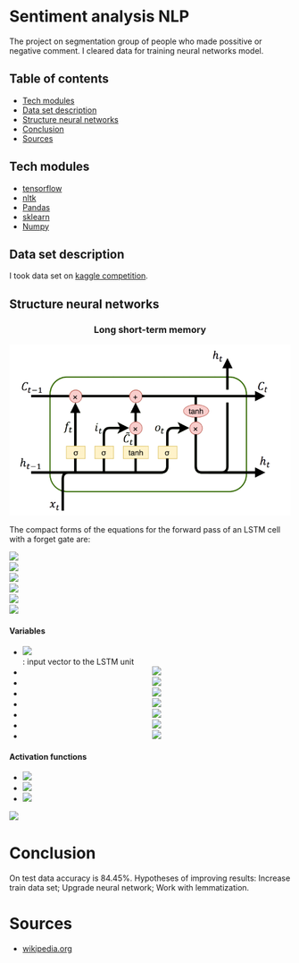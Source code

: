 # Sentiment analysis NLP
The project on segmentation group of people who made possitive or negative comment. I cleared data for training neural networks model.
## Table of contents
- [Tech modules](#tech-modules)
- [Data set description](#data-set-description)
- [Structure neural networks](#structure-neural-networks)
- [Conclusion](#conclusion)
- [Sources](#sources)
## Tech modules
- [tensorflow](https://www.tensorflow.org/)
- [nltk](https://www.nltk.org/)
- [Pandas](https://pandas.pydata.org/)
- [sklearn](https://scikit-learn.org/stable/)
- [Numpy](https://numpy.org/)
## Data set description
I took data set on [kaggle competition](https://www.kaggle.com/competitions/word2vec-nlp-tutorial/overview/description).
## Structure neural networks
<p align="center">
    <h3 align="center">Long short-term memory</h3>
</p>
<p align="center">
    <img src="./assets/lstm.png" />
</p>

The compact forms of the equations for the forward pass of an LSTM cell with a forget gate are:

<div align="left"><img style="background: white;" src="https://render.githubusercontent.com/render/math?math=f_t%20%3D%20%5Csigma_g(W_%7Bf%7D%20x_t%20%2B%20U_%7Bf%7D%20h_%7Bt-1%7D%20%2B%20b_f)%20%5C%5C"></div>
<div align="left"><img style="background: white;" src="https://render.githubusercontent.com/render/math?math=i_t%20%3D%20%5Csigma_g(W_%7Bi%7D%20x_t%20%2B%20U_%7Bi%7D%20h_%7Bt-1%7D%20%2B%20b_i)%20%5C%5C"></div>
<div align="left"><img style="background: white;" src="https://render.githubusercontent.com/render/math?math=o_t%20%3D%20%5Csigma_g(W_%7Bo%7D%20x_t%20%2B%20U_%7Bo%7D%20h_%7Bt-1%7D%20%2B%20b_o)%20%5C%5C"></div>
<div align="left"><img style="background: white;" src="https://render.githubusercontent.com/render/math?math=%5Ctilde%7Bc%7D_t%20%3D%20%5Csigma_c(W_%7Bc%7D%20x_t%20%2B%20U_%7Bc%7D%20h_%7Bt-1%7D%20%2B%20b_c)%20%5C%5C"></div>
<div align="left"><img style="background: white;" src="https://render.githubusercontent.com/render/math?math=c_t%20%3D%20f_t%20%5Ccirc%20c_%7Bt-1%7D%20%2B%20i_t%20%5Ccirc%20%5Ctilde%7Bc%7D_t%20%5C%5C"></div>
<div align="left"><img style="background: white;" src="https://render.githubusercontent.com/render/math?math=h_t%20%3D%20o_t%20%5Ccirc%20%5Csigma_h(c_t)"></div>

#### Variables

* <div align="left"><img style="background: white;" src="https://render.githubusercontent.com/render/math?math=x_t%20%5Cin%20%5Cmathbb%7BR%7D%5E%7Bd%7D"></div>: input vector to the LSTM unit
* <div align="center"><img style="background: white;" src="https://render.githubusercontent.com/render/math?math=f_t%20%5Cin%20%7B(0%2C1)%7D%5E%7Bh%7D%3A%20forget%20gate's%20activation%20vector"></div>
* <div align="center"><img style="background: white;" src="https://render.githubusercontent.com/render/math?math=i_t%20%5Cin%20%7B(0%2C1)%7D%5E%7Bh%7D%3A%20input%2Fupdate%20gate's%20activation%20vector"></div>
* <div align="center"><img style="background: white;" src="https://render.githubusercontent.com/render/math?math=o_t%20%5Cin%20%7B(0%2C1)%7D%5E%7Bh%7D%3A%20output%20gate's%20activation%20vector"></div>
* <div align="center"><img style="background: white;" src="https://render.githubusercontent.com/render/math?math=h_t%20%5Cin%20%7B(-1%2C1)%7D%5E%7Bh%7D%3A%20hidden%20state%20vector%20also%20known%20as%20output%20vector%20of%20the%20LSTM%20unit"></div>
* <div align="center"><img style="background: white;" src="https://render.githubusercontent.com/render/math?math=%5Ctilde%7Bc%7D_t%20%5Cin%20%7B(-1%2C1)%7D%5E%7Bh%7D%3A%20cell%20input%20activation%20vector"></div>
* <div align="center"><img style="background: white;" src="https://render.githubusercontent.com/render/math?math=c_t%20%5Cin%20%5Cmathbb%7BR%7D%5E%7Bh%7D%3A%20cell%20state%20vector"></div>
* <div align="center"><img style="background: white;" src="https://render.githubusercontent.com/render/math?math=W%20%5Cin%20%5Cmathbb%7BR%7D%5E%7Bh%20%5Ctimes%20d%7D%2C%20U%20%5Cin%20%5Cmathbb%7BR%7D%5E%7Bh%20%5Ctimes%20h%7D%20%20and%20b%20%5Cin%20%5Cmathbb%7BR%7D%5E%7Bh%7D%3A%20weight%20matrices%20and%20bias%20vector%20parameters%20which%20need%20to%20be%20learned%20during%20training"></div>

#### Activation functions
* <div align="left"><img style="background: white;" src="https://render.githubusercontent.com/render/math?math=%5Csigma_g%3A%20sigmoid%20function."></div>
* <div align="left"><img style="background: white;" src="https://render.githubusercontent.com/render/math?math=%5Csigma_c%3A%20hyperbolic%20tangent%20function."></div>
* <div align="left"><img style="background: white;" src="https://render.githubusercontent.com/render/math?math=%5Csigma_h%3A%20hyperbolic%20tangent%20function%2C%20or%20as%20the%20peephole%20LSTM%20paper%20suggests%2C"></div>
<div align="left"><img style="background: white;" src="https://render.githubusercontent.com/render/math?math=%5Csigma_h(x)%20%3D%20x"></div>

# Conclusion
On test data accuracy is 84.45%. Hypotheses of improving results: Increase train data set; Upgrade neural network; Work with lemmatization.
# Sources
- [wikipedia.org](https://en.wikipedia.org/wiki/Long_short-term_memory)
